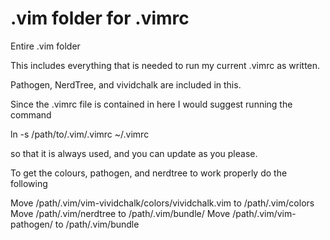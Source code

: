 .vim folder for .vimrc
====

Entire .vim folder

This includes everything that is needed to run my current .vimrc as written.

Pathogen, NerdTree, and vividchalk are included in this.

Since the .vimrc file is contained in here I would suggest running the command

ln -s /path/to/.vim/.vimrc ~/.vimrc

so that it is always used, and you can update as you please.

To get the colours, pathogen, and nerdtree to work properly do the following

Move /path/.vim/vim-vividchalk/colors/vividchalk.vim to /path/.vim/colors
Move /path/.vim/nerdtree to /path/.vim/bundle/
Move /path/.vim/vim-pathogen/ to /path/.vim/bundle
